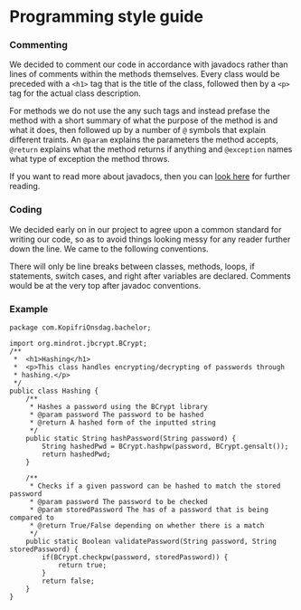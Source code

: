 # __Programming style guide__
### __Commenting__
We decided to comment our code in accordance with javadocs rather than lines of comments within the methods themselves. Every class would be preceded with a ``<h1>`` tag that is the title of the class, followed then by a ``<p>`` tag for the actual class description.

For methods we do not use the any such tags and instead prefase the method with a short summary of what the purpose of the method is and what it does, then followed up by a number of ``@`` symbols that explain different traints.
An ``@param`` explains the parameters the method accepts, ``@return`` explains what the method returns if anything and ``@exception`` names what type of exception the method throws.

If you want to read more about javadocs, then you can [look here](https://www.oracle.com/technical-resources/articles/java/javadoc-tool.html) for further reading.

### __Coding__
We decided early on in our project to agree upon a common standard for writing our code, so as to avoid things looking messy for any reader further down the line. We came to the following conventions.

There will only be line breaks between classes, methods, loops, if statements, switch cases, and right after variables are declared. Comments would be at the very top after javadoc conventions.

### __Example__

```
package com.KopifriOnsdag.bachelor;

import org.mindrot.jbcrypt.BCrypt;
/**
 *  <h1>Hashing</h1>
 *  <p>This class handles encrypting/decrypting of passwords through
 * hashing.</p>
 */
public class Hashing {
    /**
     * Hashes a password using the BCrypt library
     * @param password The password to be hashed
     * @return A hashed form of the inputted string
     */
    public static String hashPassword(String password) {
        String hashedPwd = BCrypt.hashpw(password, BCrypt.gensalt());
        return hashedPwd;
    }

    /**
     * Checks if a given password can be hashed to match the stored password
     * @param password The password to be checked
     * @param storedPassword The has of a password that is being compared to
     * @return True/False depending on whether there is a match
     */
    public static Boolean validatePassword(String password, String storedPassword) {
        if(BCrypt.checkpw(password, storedPassword)) {
            return true;
        }
        return false;
    }
}
```